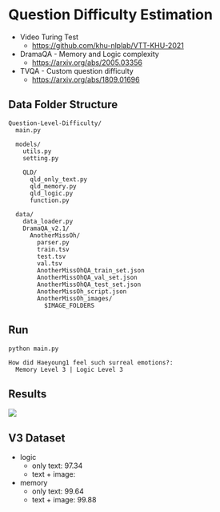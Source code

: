 # Question Difficulty Estimation
- Video Turing Test
  - https://github.com/khu-nlplab/VTT-KHU-2021
- DramaQA - Memory and Logic complexity <br>
  - https://arxiv.org/abs/2005.03356 <br>
- TVQA - Custom question difficulty <br>
  - https://arxiv.org/abs/1809.01696

## Data Folder Structure
```
Question-Level-Difficulty/
  main.py
  
  models/
    utils.py
    setting.py
    
    QLD/
      qld_only_text.py
      qld_memory.py
      qld_logic.py
      function.py
      
  data/
    data_loader.py
    DramaQA_v2.1/
      AnotherMissOh/
        parser.py
        train.tsv
        test.tsv
        val.tsv
        AnotherMissOhQA_train_set.json
        AnotherMissOhQA_val_set.json
        AnotherMissOhQA_test_set.json
        AnotherMissOh_script.json
        AnotherMissOh_images/
          $IMAGE_FOLDERS
```

## Run
  ```
  python main.py
  
  How did Haeyoung1 feel such surreal emotions?:
    Memory Level 3 | Logic Level 3 
  ```

## Results
<img src='https://user-images.githubusercontent.com/55969260/121448461-a7c5b800-c9d2-11eb-9d8e-b56e4ea8bcbc.png'>

## V3 Dataset
- logic
    - only text: 97.34
    - text + image:
- memory
    - only text: 99.64
    - text + image: 99.88
